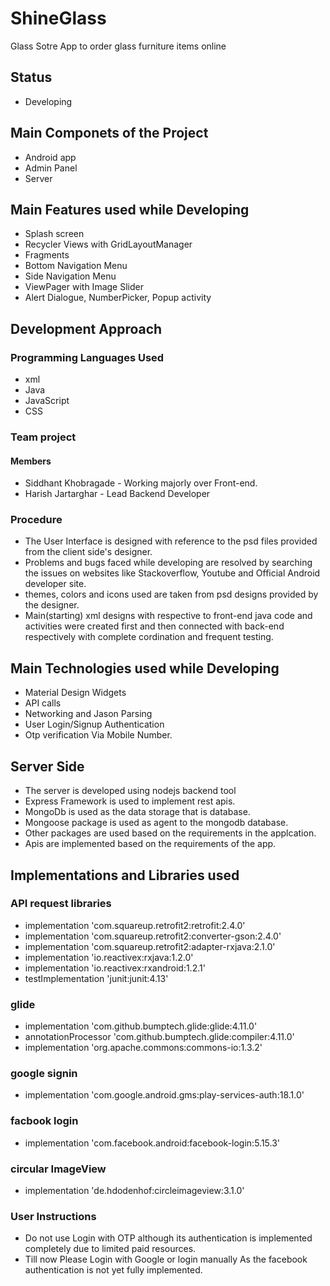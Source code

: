# ShineGlass
Glass Sotre App to order glass furniture items online

## Status
- Developing

## Main Componets of the Project
- Android app
- Admin Panel
- Server

## Main Features used while Developing
- Splash screen
- Recycler Views with GridLayoutManager
- Fragments
- Bottom Navigation Menu
- Side Navigation Menu
- ViewPager with Image Slider
- Alert Dialogue, NumberPicker, Popup activity

## Development Approach
### Programming Languages Used
- xml
- Java
- JavaScript
- CSS
### Team project
  #### Members
  - Siddhant Khobragade - Working majorly over Front-end.
  - Harish Jartarghar - Lead Backend Developer
### Procedure
- The User Interface is designed with reference to the psd files provided from the client side's designer.
- Problems and bugs faced while developing are resolved by searching the issues on websites like Stackoverflow, Youtube and Official Android developer site.
- themes, colors and icons used are taken from psd designs provided by the designer. 
- Main(starting) xml designs with respective to front-end java code and activities were created first and then connected with back-end respectively with complete cordination and frequent testing. 

## Main Technologies used while Developing
- Material Design Widgets
- API calls
- Networking and Jason Parsing
- User Login/Signup Authentication
- Otp verification Via Mobile Number.

## Server Side 
- The server is developed using nodejs backend tool
- Express Framework is used to implement rest apis.
- MongoDb is used as the data storage that is database.
- Mongoose package is used as agent to the mongodb database.
- Other packages are used based on the requirements in the applcation.
- Apis are implemented based on the requirements of the app.

## Implementations and Libraries used
### API request libraries
- implementation 'com.squareup.retrofit2:retrofit:2.4.0'
- implementation 'com.squareup.retrofit2:converter-gson:2.4.0'
- implementation 'com.squareup.retrofit2:adapter-rxjava:2.1.0'
- implementation 'io.reactivex:rxjava:1.2.0'
- implementation 'io.reactivex:rxandroid:1.2.1'
- testImplementation 'junit:junit:4.13'

### glide
- implementation 'com.github.bumptech.glide:glide:4.11.0'
- annotationProcessor 'com.github.bumptech.glide:compiler:4.11.0'
- implementation 'org.apache.commons:commons-io:1.3.2'

### google signin
- implementation 'com.google.android.gms:play-services-auth:18.1.0'

### facbook login
- implementation 'com.facebook.android:facebook-login:5.15.3'

### circular ImageView
- implementation 'de.hdodenhof:circleimageview:3.1.0'

### User Instructions
- Do not use Login with OTP although its authentication is implemented completely due to limited paid resources.
- Till now Please Login with Google or login manually As the facebook authentication is not yet fully implemented.







